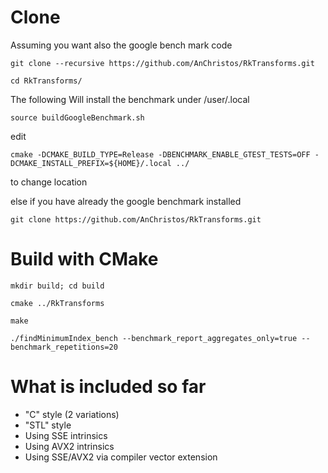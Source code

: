 
# Clone

Assuming you want also the google bench mark code

``git clone --recursive https://github.com/AnChristos/RkTransforms.git``

``cd RkTransforms/``


The following Will install the benchmark under /user/.local

``source buildGoogleBenchmark.sh``

edit

``cmake -DCMAKE_BUILD_TYPE=Release -DBENCHMARK_ENABLE_GTEST_TESTS=OFF -DCMAKE_INSTALL_PREFIX=${HOME}/.local ../ ``

to change location

else if you have already the google benchmark installed 

``git clone https://github.com/AnChristos/RkTransforms.git``

# Build with CMake 

``mkdir build; cd build``

``cmake ../RkTransforms``

``make``

``./findMinimumIndex_bench --benchmark_report_aggregates_only=true --benchmark_repetitions=20``

# What is included so far

- "C" style (2 variations)
- "STL" style
- Using SSE intrinsics
- Using AVX2 intrinsics
- Using SSE/AVX2 via compiler vector extension
